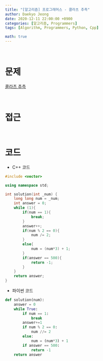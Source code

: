 ```yaml
---
title: "[알고리즘] 프로그래머스 - 콜라츠 추측"
author: Daekyo Jeong
date: 2020-12-11 22:00:00 +0900
categories: [알고리즘, Programmers]
tags: [Algorithm, Programmers, Python, Cpp]

math: true
---
```


<br/>

# **문제**


[콜라츠 추측](https://programmers.co.kr/learn/courses/30/lessons/12943)

<br/>

# **접근**  


<br/>

# **코드**

- C++ 코드

```cpp
#include <vector>

using namespace std;

int solution(int _num) {
    long long num = _num;
    int answer = 0;
    while (1){
        if(num == 1){
            break;
        }
        answer++;
        if(num % 2 == 0){
            num /= 2;
        }
        else{
            num = (num*3) + 1;
        }
        if(answer == 500){
            return -1;
        }
    }
    return answer;
}
```

- 파이썬 코드   

```py
def solution(num):
    answer = 0
    while True:
        if num == 1:
            break
        answer+=1
        if num % 2 == 0:
            num //= 2
        else:
            num = (num*3) + 1
        if answer == 500:
            return -1
    return answer
```

<br/>
